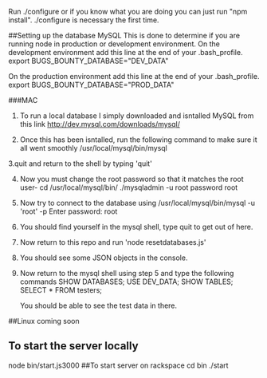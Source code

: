 Run ./configure 
or if you know what you are doing you can just run "npm install". ./configure is necessary the first time.

##Setting up the database MySQL
This is done to determine if you are running node in production or development environment.
On the development environment add this line at the end of your .bash_profile.
export BUGS_BOUNTY_DATABASE="DEV_DATA"

On the production environment add this line at the end of your .bash_profile.
export BUGS_BOUNTY_DATABASE="PROD_DATA"

###MAC
1. To run a local database I simply downloaded and isntalled MySQL from this link
http://dev.mysql.com/downloads/mysql/

2. Once this has been isntalled, run the following command to make sure it all went smoothly
/usr/local/mysql/bin/mysql

3.quit and return to the shell by typing 'quit'

4. Now you must change the root password so that it matches the root user-
    cd /usr/local/mysql/bin/
    ./mysqladmin -u root password root

5. Now try to connect to the database using /usr/local/mysql/bin/mysql -u 'root' -p
    Enter password: root

6. You should find yourself in the mysql shell, type quit to get out of here.

7. Now return to this repo and run 'node resetdatabases.js'

8. You should see some JSON objects in the console.

9. Now return to the mysql shell using step 5 and type the following commands
    SHOW DATABASES;
    USE DEV_DATA;
    SHOW TABLES;
    SELECT * FROM testers;
  
    You should be able to see the test data in there.

    
   
##Linux
coming soon
## To start the server locally
node bin/start.js3000
##To start server on rackspace
cd bin
./start

